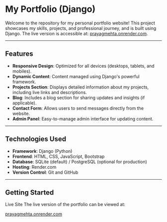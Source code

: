 # My Portfolio (Django)

Welcome to the repository for my personal portfolio website! This project showcases my skills, projects, and professional journey, and is built using Django. The live version is accessible at: [prayagmehta.onrender.com](https://prayagmehta.onrender.com).

---

## Features

- **Responsive Design**: Optimized for all devices (desktops, tablets, and mobiles).
- **Dynamic Content**: Content managed using Django's powerful framework.
- **Projects Section**: Displays detailed information about my projects, including live links and descriptions.
- **Blog**: Includes a blog section for sharing updates and insights (if applicable).
- **Contact Form**: Allows users to send messages directly from the website.
- **Admin Panel**: Easy-to-manage admin interface for updating content.

---

## Technologies Used

- **Framework**: Django (Python)
- **Frontend**: HTML, CSS, JavaScript, Bootstrap
- **Database**: SQLite (default) / PostgreSQL (optional for production)
- **Hosting**: Render.com
- **Version Control**: Git and GitHub

---

## Getting Started
Live Site
The live version of the portfolio can be viewed at:

<a href='prayagmehta.onrender.com'>prayagmehta.onrender.com</a>
